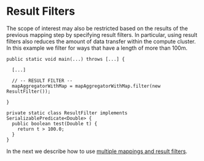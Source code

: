 # Result Filters

The scope of interest may also be restricted based on the
results of the previous mapping step by specifying result filters.
In particular, using result filters also reduces the amount of
data transfer within the compute cluster. In this example we
filter for ways that have a length of more than 100m.

```
public static void main(...) throws [...] {

  [...]

  // -- RESULT FILTER --
  mapAggregatorWithMap = mapAggregatorWithMap.filter(new ResultFilter());

}

private static class ResultFilter implements SerializablePredicate<Double> {
  public boolean test(Double t) {
    return t > 100.0;
  }
}
```

In the next we describe how to use
[multiple mappings and result filters](multiple-maps-and-filters.md).
